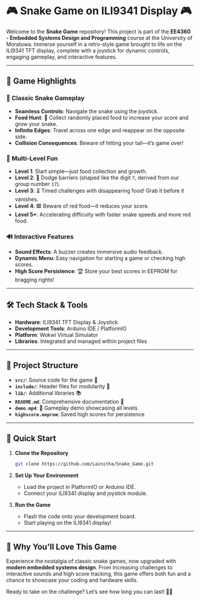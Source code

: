 # 🎮 Snake Game on ILI9341 Display 🎮  

Welcome to the **Snake Game** repository! This project is part of the **EE4360 - Embedded Systems Design and Programming** course at the University of Moratuwa. Immerse yourself in a retro-style game brought to life on the ILI9341 TFT display, complete with a joystick for dynamic controls, engaging gameplay, and interactive features.  

---

## 🌟 Game Highlights  

### 🐍 Classic Snake Gameplay  
- **Seamless Controls**: Navigate the snake using the joystick.  
- **Food Hunt**: 🍎 Collect randomly placed food to increase your score and grow your snake.  
- **Infinite Edges**: Travel across one edge and reappear on the opposite side.  
- **Collision Consequences**: Beware of hitting your tail—it’s game over!  

### 🎯 Multi-Level Fun  
- **Level 1**: Start simple—just food collection and growth.  
- **Level 2**: 🚧 Dodge barriers (shaped like the digit `7`, derived from our group number `17`).  
- **Level 3**: ⏳ Timed challenges with disappearing food! Grab it before it vanishes.  
- **Level 4**: 🟥 Beware of red food—it reduces your score.  
- **Level 5+**: Accelerating difficulty with faster snake speeds and more red food.  

### 🔊 Interactive Features  
- **Sound Effects**: A buzzer creates immersive audio feedback.  
- **Dynamic Menu**: Easy navigation for starting a game or checking high scores.  
- **High Score Persistence**: 🏆 Store your best scores in EEPROM for bragging rights!  

---

## 🛠️ Tech Stack & Tools  

- **Hardware**: ILI9341 TFT Display & Joystick  
- **Development Tools**: Arduino IDE / PlatformIO  
- **Platform**: Wokwi Virtual Simulator  
- **Libraries**: Integrated and managed within project files  

---

## 📂 Project Structure  

- **`src/`**: Source code for the game 🧩  
- **`include/`**: Header files for modularity 📄  
- **`lib/`**: Additional libraries 📚  
- **`README.md`**: Comprehensive documentation 📝  
- **`demo.mp4`**: 🎥 Gameplay demo showcasing all levels  
- **`highscore.eeprom`**: Saved high scores for persistence  

---

## 🚀 Quick Start  

1. **Clone the Repository**  
   ```bash  
   git clone https://github.com/Lainitha/Snake_Game.git  
   ```  

2. **Set Up Your Environment**  
   - Load the project in PlatformIO or Arduino IDE.  
   - Connect your ILI9341 display and joystick module.  

3. **Run the Game**  
   - Flash the code onto your development board.  
   - Start playing on the ILI9341 display!  

---

## 🎉 Why You'll Love This Game  

Experience the nostalgia of classic snake games, now upgraded with **modern embedded systems design**. From increasing challenges to interactive sounds and high score tracking, this game offers both fun and a chance to showcase your coding and hardware skills.  

Ready to take on the challenge? Let’s see how long you can last! 🐍✨  